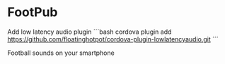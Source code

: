 FootPub
=======

Add low latency audio plugin
´´´bash
cordova plugin add https://github.com/floatinghotpot/cordova-plugin-lowlatencyaudio.git
´´´

Football sounds on your smartphone
